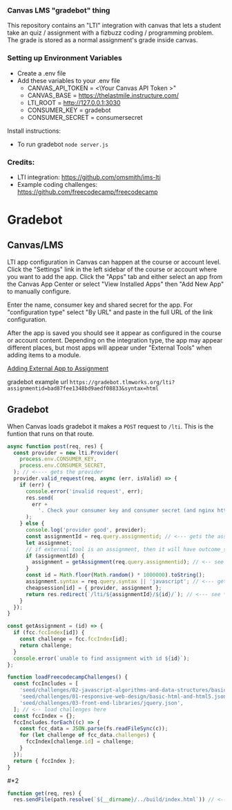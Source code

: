 ### Canvas LMS "gradebot" thing

This repository contains an "LTI" integration with canvas that lets a
student take an quiz / assignment with a fizbuzz coding / programming
problem. The grade is stored as a normal assignment's grade inside
canvas.

### Setting up Environment Variables

- Create a .env file
- Add these variables to your .env file
  - CANVAS_API_TOKEN = <\Your Canvas API Token >"
  - CANVAS_BASE = https://thelastmile.instructure.com/
  - LTI_ROOT = http://127.0.0.1:3030
  - CONSUMER_KEY = gradebot
  - CONSUMER_SECRET = consumersecret

Install instructions:

- To run gradebot `node server.js`

### Credits:

- LTI integration: https://github.com/omsmith/ims-lti
- Example coding challenges: https://github.com/freecodecamp/freecodecamp

# Gradebot

## Canvas/LMS

LTI app configuration in Canvas can happen at the course or account level. Click the "Settings" link in the left sidebar of the course or account where you want to add the app. Click the "Apps" tab and either select an app from the Canvas App Center or select "View Installed Apps" then "Add New App" to manually configure.

Enter the name, consumer key and shared secret for the app. For "configuration type" select "By URL" and paste in the full URL of the link configuration.

After the app is saved you should see it appear as configured in the course or account content. Depending on the integration type, the app may appear different places, but most apps will appear under "External Tools" when adding items to a module.

[Adding External App to Assignment](https://community.canvaslms.com/docs/DOC-10384-4152501360)

gradebot example url `https://gradebot.tlmworks.org/lti?assignmentid=bad87fee1348bd9aedf08833&syntax=html`

## Gradebot

When Canvas loads gradebot it makes a `POST` request to `/lti`. This is the funtion that runs on that route.

```js
async function post(req, res) {
  const provider = new lti.Provider(
    process.env.CONSUMER_KEY,
    process.env.CONSUMER_SECRET,
  ); // <---- gets the provider
  provider.valid_request(req, async (err, isValid) => {
    if (err) {
      console.error('invalid request', err);
      res.send(
        err +
          '. Check your consumer key and consumer secret (and nginx https proxy header)',
      );
    } else {
      console.log('provider good', provider);
      const assignmentId = req.query.assignmentid; // <--- gets the assignment id from the request query `e.g. assignmentid=bad87fee1348bd9aedf08833`
      let assignmnet;
      // if external tool is an assignment, then it will have outcome_service_url
      if (assignmentId) {
        assignment = getAssignment(req.query.assignmentid); // <-- see below for function
      }
      const id = Math.floor(Math.random() * 1000000).toString();
      assignment.syntax = req.query.syntax || 'javascript'; // <--- gets the syntax from the request query `e.g. syntax=html`
      cheapsession[id] = { provider, assignment };
      return res.redirect(`/lti/${assignmentId}/${id}/`); // <--- see *2
    }
  });
}
```

```js
const getAssignment = (id) => {
  if (fcc.fccIndex[id]) {
    const challenge = fcc.fccIndex[id];
    return challenge;
  }
  console.error(`unable to find assignment with id ${id}`);
};

function loadFreecodecampChallenges() {
  const fccIncludes = [
    'seed/challenges/02-javascript-algorithms-and-data-structures/basic-javascript.json',
    'seed/challenges/01-responsive-web-design/basic-html-and-html5.json',
    'seed/challenges/03-front-end-libraries/jquery.json',
  ]; // <-- load challenges here
  const fccIndex = {};
  fccIncludes.forEach((c) => {
    const fcc_data = JSON.parse(fs.readFileSync(c));
    for (let challenge of fcc_data.challenges) {
      fccIndex[challenge.id] = challenge;
    }
  });
  return { fccIndex };
}
```

#\*2

```js
function get(req, res) {
  res.sendFile(path.resolve(`${__dirname}/../build/index.html`)) // <--- send the view (react)
```
